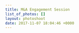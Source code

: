 ```yaml
---
title: M&A Engagement Session
list_of_photos: []
layout: photoshoot
date: 2017-11-07 18:04:46 +0000
---
```

